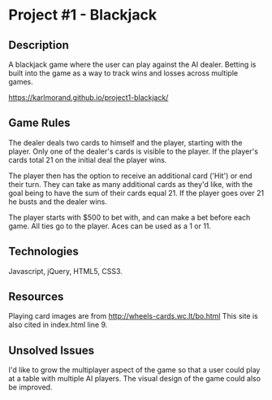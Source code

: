 # Project #1 - Blackjack

## Description
A blackjack game where the user can play against the AI dealer. Betting is built into the game as a way to track wins and losses across multiple games.  

https://karlmorand.github.io/project1-blackjack/

## Game Rules  
The dealer deals two cards to himself and the player, starting with the player. Only one of the dealer's cards is visible to the player. If the player's cards total 21 on the initial deal the player wins.  

The player then has the option to receive an additional card ('Hit') or end their turn. They can take as many additional cards as they'd like, with the goal being to have the sum of their cards equal 21. If the player goes over 21 he busts and the dealer wins.  

The player starts with $500 to bet with, and can make a bet before each game. All ties go to the player. Aces can be used as a 1 or 11.

## Technologies
Javascript, jQuery, HTML5, CSS3.

## Resources
Playing card images are from http://wheels-cards.wc.lt/bo.html This site is also cited in index.html line 9.

## Unsolved Issues
I'd like to grow the multiplayer aspect of the game so that a user could play at a table with multiple AI players. The visual design of the game could also be improved.
